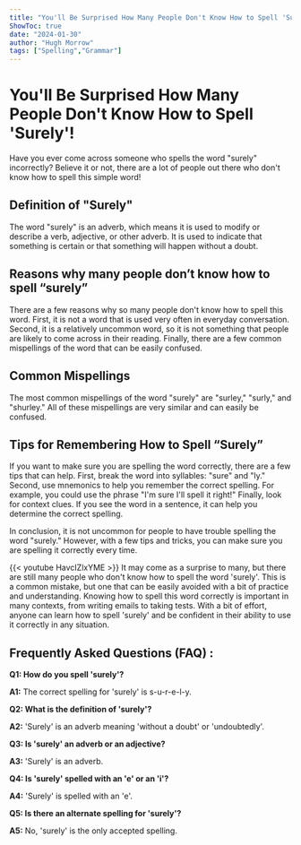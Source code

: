 ```yaml
---
title: "You'll Be Surprised How Many People Don't Know How to Spell 'Surely'!"
ShowToc: true 
date: "2024-01-30"
author: "Hugh Morrow" 
tags: ["Spelling","Grammar"]
---
```

# You'll Be Surprised How Many People Don't Know How to Spell 'Surely'! 

Have you ever come across someone who spells the word "surely" incorrectly? Believe it or not, there are a lot of people out there who don't know how to spell this simple word!

## Definition of "Surely"

The word "surely" is an adverb, which means it is used to modify or describe a verb, adjective, or other adverb. It is used to indicate that something is certain or that something will happen without a doubt.

## Reasons why many people don’t know how to spell “surely”

There are a few reasons why so many people don't know how to spell this word. First, it is not a word that is used very often in everyday conversation. Second, it is a relatively uncommon word, so it is not something that people are likely to come across in their reading. Finally, there are a few common mispellings of the word that can be easily confused.

## Common Mispellings

The most common mispellings of the word "surely" are "surley," "surly," and "shurley." All of these mispellings are very similar and can easily be confused.

## Tips for Remembering How to Spell “Surely”

If you want to make sure you are spelling the word correctly, there are a few tips that can help. First, break the word into syllables: "sure" and "ly." Second, use mnemonics to help you remember the correct spelling. For example, you could use the phrase "I'm sure I'll spell it right!" Finally, look for context clues. If you see the word in a sentence, it can help you determine the correct spelling.

In conclusion, it is not uncommon for people to have trouble spelling the word "surely." However, with a few tips and tricks, you can make sure you are spelling it correctly every time.

{{< youtube HavcIZlxYME >}} 
It may come as a surprise to many, but there are still many people who don't know how to spell the word 'surely'. This is a common mistake, but one that can be easily avoided with a bit of practice and understanding. Knowing how to spell this word correctly is important in many contexts, from writing emails to taking tests. With a bit of effort, anyone can learn how to spell 'surely' and be confident in their ability to use it correctly in any situation.

## Frequently Asked Questions (FAQ) :
**Q1: How do you spell 'surely'?**

**A1:** The correct spelling for 'surely' is s-u-r-e-l-y.

**Q2: What is the definition of 'surely'?**

**A2:** 'Surely' is an adverb meaning 'without a doubt' or 'undoubtedly'.

**Q3: Is 'surely' an adverb or an adjective?**

**A3:** 'Surely' is an adverb.

**Q4: Is 'surely' spelled with an 'e' or an 'i'?**

**A4:** 'Surely' is spelled with an 'e'.

**Q5: Is there an alternate spelling for 'surely'?**

**A5:** No, 'surely' is the only accepted spelling.






